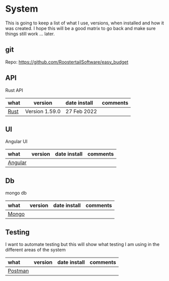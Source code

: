 # System
This is going to keep a list of what I use, versions, when installed and how it was created.
I hope this will be a good matrix to go back and make sure things still work ... later.


## git
Repo: https://github.com/RoostertailSoftware/easy_budget

## API
Rust API

what | version | date install | comments
:-- | :--: | :-- | :--
[Rust](https://www.rust-lang.org/) | Version 1.59.0 | 27 Feb 2022 |

## UI
Angular UI

what | version | date install | comments
:-- | :--: | :-- | :--
[Angular](https://angular.io/) | | |

## Db
mongo db

what | version | date install | comments
:-- | :--: | :-- | :--
[Mongo](https://www.mongodb.com/) | | |

## Testing
I want to automate testing but this will show what testing I am using in the different areas of the system

what | version | date install | comments
:-- | :--: | :-- | :--
[Postman](https://www.postman.com/) | | |

